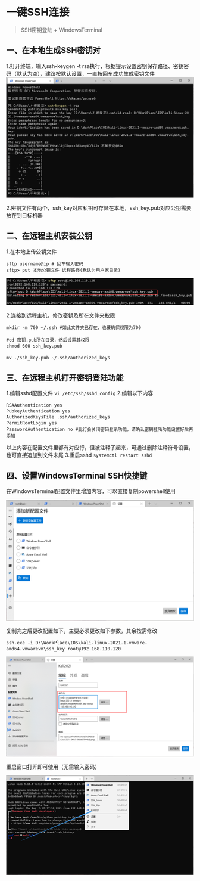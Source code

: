 # 一键SSH连接

> SSH密钥登陆 + WindowsTerminal

## 一、在本地生成SSH密钥对

1.打开终端，输入ssh-keygen -t rsa执行，根据提示设置密钥保存路径、密钥密码（默认为空），建议按默认设置，一直按回车成功生成密钥文件
![image-20210805173326308](https://raw.githubusercontent.com/lixbao/PicGo/main/img/20210805173326.png)

2.密钥文件有两个，ssh_key对应私钥可存储在本地，ssh_key.pub对应公钥需要放在到目标机器



## 二、在远程主机安装公钥

1.在本地上传公钥文件

```
sftp username@ip # 回车输入密码
sftp> put 本地公钥文件 远程路径(默认为用户家目录)
```

![image-20210805173639636](https://raw.githubusercontent.com/lixbao/PicGo/main/img/20210805173639.png)



2.连接到远程主机，修改密钥及所在文件夹权限

```
mkdir -m 700 ~/.ssh #如此文件夹已存在，也要确保权限为700

#cd 密钥.pub所在目录，然后设置其权限
chmod 600 ssh_key.pub

mv ./ssh_key.pub ~/.ssh/authorized_keys
```



## 三、在远程主机打开密钥登陆功能

1.编辑sshd配置文件
`vi /etc/ssh/sshd_config`
2.编辑以下内容

```
RSAAuthentication yes
PubkeyAuthentication yes
AuthorizedKeysFile .ssh/authorized_keys
PermitRootLogin yes
PasswordAuthentication no #此行会关闭密码登录功能，请确认密钥登陆功能设置好后再添加
```

以上内容在配置文件里都有对应行，但被注释了起来，可通过删除注释符号设置，也可直接追加到文件末尾
3.重启sshd
`systemctl restart sshd`



## 四、设置WindowsTerminal SSH快捷键

在WindowsTerminal配置文件里增加内容，可以直接复制powershell使用

![image-20210805174319788](https://raw.githubusercontent.com/lixbao/PicGo/main/img/20210805174319.png)



复制完之后更改配置如下，主要必须更改如下参数，其余按需修改

```shell
ssh.exe -i D:\WorkPlace\IOS\kali-linux-2021.1-vmware-amd64.vmwarevm\ssh_key root@192.168.110.120
```

![image-20210805174812600](https://raw.githubusercontent.com/lixbao/PicGo/main/img/20210805174812.png)



重启窗口打开即可使用（无需输入密码）

![image-20210805174900024](https://raw.githubusercontent.com/lixbao/PicGo/main/img/20210805174900.png)